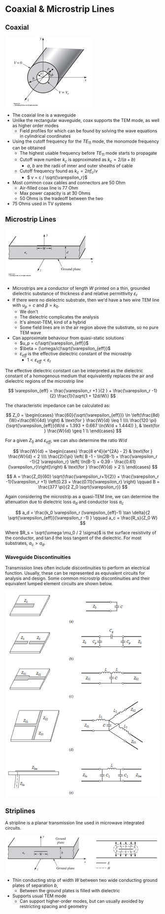 # Coaxial & Microstrip Lines

## Coaxial

![](./img/coax.png)

- The coaxial line is a waveguide
- Unlike the rectangular waveguide, coax supports the TEM mode, as well as higher order modes
  - Field profiles for which can be found by solving the wave equations in cylindrical coordinates
- Using the cutoff frequency for the $TE_{11}$ mode, the monomode frequency can be obtained
  - The highest usable frequency before $TE_{11}$ mode starts to propagate
  - Cutoff wave number $k_c$ is approximated as $k_c = 2/(a+b)$
    - $a$, $b$ are the radii of inner and outer sheaths of cable
  - Cutoff frequency found as $k_c = 2\pi f_c / v$
    - $ v = c / \sqrt{\varepsilon_r}$
- Most common coax cables and connectors are 50 Ohm
  - Air-filled coax line is 77 Ohm
  - Max power capacity is at 30 Ohms
  - 50 Ohms is the tradeoff between the two
- 75 Ohms used in TV systems

## Microstrip Lines

![](./img/microstrip.png)

- Microstrips are a conductor of length $W$ printed on a thin, grounded dielectric substance of thickness $d$ and relative permittivity $\varepsilon_r$
- If there were no dielectric substrate, then we'd have a two wire TEM line with $u_p = c$ and $\beta = k_0$.
  - We don't
  - The dielectric complicates the analysis
  - It's almost-TEM, kind of a hybrid
  - Some field lines are in the air region above the substrate, so no pure TEM wave
- Can approximate behaviour from quasi-static solutions
  - $u_p = c/\sqrt{\varepsilon_{eff}}$
  - $\beta = (\omega/c)\sqrt{\varepsilon_{eff}}$
  - $\varepsilon_{eff}$ is the effective dielectric constant of the microstrip
    - $1 < \varepsilon_{eff} < \varepsilon_r$

The effective dielectric constant can be interpreted as the dielectric constant of a homogenous medium that equivalently replaces the air and dielectric regions of the microstrip line

$$
\varepsilon_{eff} = \frac{\varepsilon_r +1 }{2 } + \frac{\varepsilon_r -1}{2} \frac{1}{\sqrt{1 + 12d/W}}
$$

The characteristic impedance can be calculated as:

$$
Z_0 =
\begin{cases}
\frac{60}{\sqrt{\varepsilon_{eff}}} \ln \left(\frac{8d}{W}+\frac{W}{4d}  \right)
&
\text{for } \frac{W}{d} \leq 1
\\\\
\frac{120 \pi}{\sqrt{\varepsilon_{eff}}(W/d + 1.393 + 0.667 \ln(W/d + 1.444)) },
&
\text{for } \frac{W}{d} \geq 1
\\
\end{cases}
$$

For a given $Z_0$ and $\varepsilon_{eff}$, we can also determine the ratio $W/d$

$$
\frac{W}{d} =
\begin{cases}
\frac{8 e^4}{e^{2A} - 2}
&
\text{for } \frac{W}{d} < 2
\\\\
\frac{2}{\pi} \left(  B -1 - \ln(2B-1) + \frac{\varepsilon_r -1}{2 \varepsilon_r} \left[ \ln(B-1) + 0.39 - \frac{0.61}{\varepsilon_r}\right]\right)
&
\text{for } \frac{W}{d} > 2
\\
\end{cases}
$$

$$
A = \frac{Z_0}{60} \sqrt{\frac{\varepsilon_r+1}{2}} + \frac{\varepsilon_r -1}{\varepsilon_r +1} \left(0.23 + \frac{0.11}{\varepsilon_r} \right)
\qquad
B = \frac{377 \pi}{2 Z_0 \sqrt{\varepsilon_r}}
$$

Again considering the microstrip as a quasi-TEM line, we can determine the attenuation due to dielectric loss $a_d$ and conductor loss $a_c$

$$
a_d = \frac{k_0 \varepsilon_r (\varepsilon_{eff}-1) \tan \delta}{2 \sqrt{\varepsilon_{eff}}(\varepsilon_r -1) }
\qquad
a_c = \frac{R_s}{Z_0 W}
$$

Where $R_s = \sqrt{\omega \mu_0 / 2 \sigma}$ is the surface resistivity of the conductor, and $\tan\delta$ the loss tangent of the dielectric. For most substrates, $a_c > a_d$.

### Waveguide Discontinuities

Transmission lines often include discontinuities to perform an electrical function. Usually, these can be represented as equivalent circuits for analysis and design. Some common microstrip discontinuities and their equivalent lumped element circuits are shown below.

![](./img/discontinuities.png)

## Striplines

A stripline is a planar transmission line used in microwave integrated circuits.

![](./img/stripline.png)

- Thin conducting strip of width $W$ between two wide conducting ground plates of separation $b$,
  - Between the ground plates is filled with dielectric
- Supports usual TEM mode
  - Can support higher-order modes, but can usually avoided by restricting spacing and geometry
